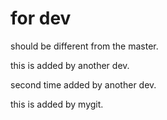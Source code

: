# for dev
should be different from the master.

this is added by another dev.

second time added by another dev.

this is added by mygit.